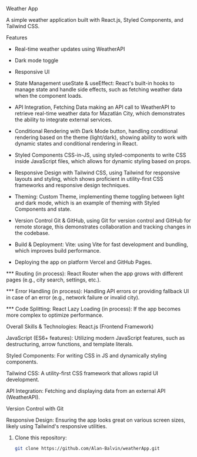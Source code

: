  Weather App  

A simple weather application built with React.js, Styled Components, and Tailwind CSS.

Features  
- Real-time weather updates using WeatherAPI  
- Dark mode toggle  
- Responsive UI  
- State Management useState & useEffect: React's built-in hooks to manage state and handle side effects, such as fetching weather data when the component loads.
- API Integration, Fetching Data making an API call to WeatherAPI to retrieve real-time weather data for Mazatlán City, which demonstrates the ability to integrate external services.
- Conditional Rendering with Dark Mode button, handling conditional rendering based on the theme (light/dark), showing ability to work with dynamic states and conditional rendering in React.
- Styled Components CSS-in-JS, using styled-components to write CSS inside JavaScript files, which allows for dynamic styling based on props.
- Responsive Design with Tailwind CSS, using Tailwind for responsive layouts and styling, which shows proficient in utility-first CSS frameworks and responsive design techniques.

- Theming: Custom Theme, implementing theme toggling between light and dark mode, which is an example of theming with Styled Components and state.

- Version Control Git & GitHub, using Git for version control and GitHub for remote storage, this demonstrates collaboration and tracking changes in the codebase.
- Build & Deployment:
Vite:  using Vite for fast development and bundling, which improves build performance.
- Deploying the app on platform Vercel and GitHub Pages.

*** Routing (in process):
React Router when the app grows with different pages (e.g., city search, settings, etc.).

*** Error Handling (in process): Handling API errors or providing fallback UI in case of an error (e.g., network failure or invalid city).

*** Code Splitting: React Lazy Loading (in process): If the app becomes more complex to optimize performance.


Overall Skills & Technologies:
React.js (Frontend Framework)

JavaScript (ES6+ features): Utilizing modern JavaScript features, such as destructuring, arrow functions, and template literals.

Styled Components: For writing CSS in JS and dynamically styling components.

Tailwind CSS: A utility-first CSS framework that allows rapid UI development.

API Integration: Fetching and displaying data from an external API (WeatherAPI).

Version Control with Git

Responsive Design: Ensuring the app looks great on various screen sizes, likely using Tailwind's responsive utilities.





1. Clone this repository:  
   ```bash
   git clone https://github.com/Alan-Balvin/weatherApp.git